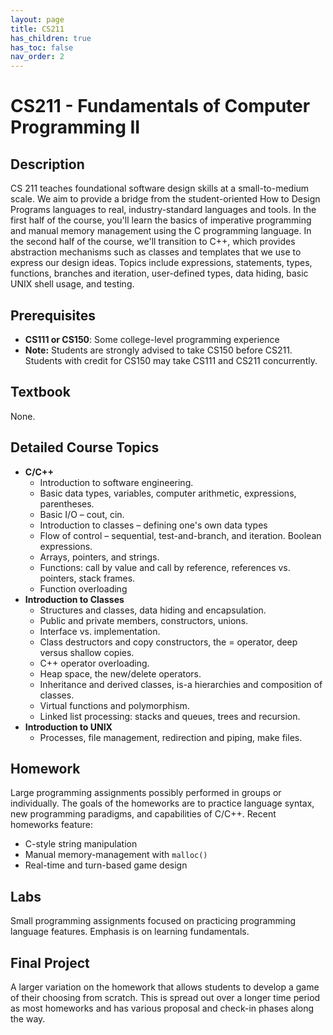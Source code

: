 ```yaml
---
layout: page
title: CS211
has_children: true
has_toc: false
nav_order: 2
---
```


# CS211 - Fundamentals of Computer Programming II


## Description

CS 211 teaches foundational software design skills at a small-to-medium scale. We aim to provide a bridge from the student-oriented How to Design Programs languages to real, industry-standard languages and tools. In the first half of the course, you'll learn the basics of imperative programming and manual memory management using the C programming language. In the second half of the course, we'll transition to C++, which provides abstraction mechanisms such as classes and templates that we use to express our design ideas. Topics include expressions, statements, types, functions, branches and iteration, user-defined types, data hiding, basic UNIX shell usage, and testing.


## Prerequisites

 * **CS111 or CS150**: Some college-level programming experience
 * **Note:** Students are strongly advised to take CS150 before CS211. Students with credit for CS150 may take CS111 and CS211 concurrently.


## Textbook

None.


## Detailed Course Topics

 * **C/C++**
    * Introduction to software engineering.
    * Basic data types, variables, computer arithmetic, expressions, parentheses.
    * Basic I/O – cout, cin.
    * Introduction to classes – defining one's own data types
    * Flow of control – sequential, test-and-branch, and iteration. Boolean expressions.
    * Arrays, pointers, and strings.
    * Functions: call by value and call by reference, references vs. pointers, stack frames.
    * Function overloading
 * **Introduction to Classes**
    * Structures and classes, data hiding and encapsulation.
    * Public and private members, constructors, unions.
    * Interface vs. implementation.
    * Class destructors and copy constructors, the = operator, deep versus shallow copies.
    * C++ operator overloading.
    * Heap space, the new/delete operators.
    * Inheritance and derived classes, is-a hierarchies and composition of classes.
    * Virtual functions and polymorphism.
    * Linked list processing: stacks and queues, trees and recursion.
 * **Introduction to UNIX**
    * Processes, file management, redirection and piping, make files.


## Homework

Large programming assignments possibly performed in groups or individually. The goals of the homeworks are to practice language syntax, new programming paradigms, and capabilities of C/C++. Recent homeworks feature:

 * C-style string manipulation
 * Manual memory-management with `malloc()`
 * Real-time and turn-based game design


## Labs

Small programming assignments focused on practicing programming language features. Emphasis is on learning fundamentals.

## Final Project

A larger variation on the homework that allows students to develop a game of
their choosing from scratch. This is spread out over a longer time period as
most homeworks and has various proposal and check-in phases along the way.


